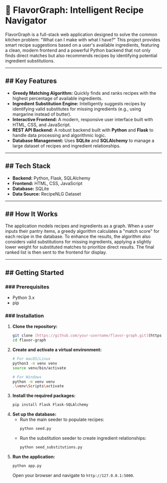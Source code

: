 # 🍲 FlavorGraph: Intelligent Recipe Navigator

FlavorGraph is a full-stack web application designed to solve the common kitchen problem: "What can I make with what I have?" This project provides smart recipe suggestions based on a user's available ingredients, featuring a clean, modern frontend and a powerful Python backend that not only finds direct matches but also recommends recipes by identifying potential ingredient substitutions.



---

## ## Key Features

* **Greedy Matching Algorithm:** Quickly finds and ranks recipes with the highest percentage of available ingredients.
* **Ingredient Substitution Engine:** Intelligently suggests recipes by identifying valid substitutes for missing ingredients (e.g., using margarine instead of butter).
* **Interactive Frontend:** A modern, responsive user interface built with HTML, CSS, and JavaScript.
* **REST API Backend:** A robust backend built with **Python** and **Flask** to handle data processing and algorithmic logic.
* **Database Management:** Uses **SQLite** and **SQLAlchemy** to manage a large dataset of recipes and ingredient relationships.

---

## ## Tech Stack

* **Backend:** Python, Flask, SQLAlchemy
* **Frontend:** HTML, CSS, JavaScript
* **Database:** SQLite
* **Data Source:** RecipeNLG Dataset

---

## ## How It Works

The application models recipes and ingredients as a graph. When a user inputs their pantry items, a greedy algorithm calculates a "match score" for each recipe in the database. To enhance the results, the algorithm also considers valid substitutions for missing ingredients, applying a slightly lower weight for substituted matches to prioritize direct results. The final ranked list is then sent to the frontend for display.

---

## ## Getting Started

### ### Prerequisites

* Python 3.x
* pip

### ### Installation

1.  **Clone the repository:**
    ```bash
    git clone [https://github.com/your-username/flavor-graph.git](https://github.com/your-username/flavor-graph.git)
    cd flavor-graph
    ```
2.  **Create and activate a virtual environment:**
    ```bash
    # For macOS/Linux
    python3 -m venv venv
    source venv/bin/activate

    # For Windows
    python -m venv venv
    .\venv\Scripts\activate
    ```
3.  **Install the required packages:**
    ```bash
    pip install Flask Flask-SQLAlchemy
    ```
4.  **Set up the database:**
    * Run the main seeder to populate recipes:
        ```bash
        python seed.py
        ```
    * Run the substitution seeder to create ingredient relationships:
        ```bash
        python seed_substitutions.py
        ```
5.  **Run the application:**
    ```bash
    python app.py
    ```
    Open your browser and navigate to `http://127.0.0.1:5000`.
